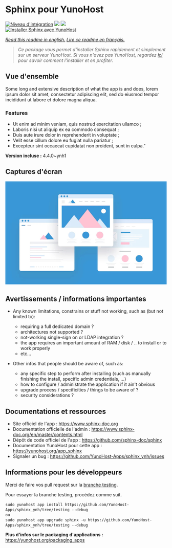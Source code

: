 # Sphinx pour YunoHost

[![Niveau d'intégration](https://dash.yunohost.org/integration/sphinx.svg)](https://dash.yunohost.org/appci/app/sphinx) ![](https://ci-apps.yunohost.org/ci/badges/sphinx.status.svg) ![](https://ci-apps.yunohost.org/ci/badges/sphinx.maintain.svg)  
[![Installer Sphinx avec YunoHost](https://install-app.yunohost.org/install-with-yunohost.svg)](https://install-app.yunohost.org/?app=sphinx)

*[Read this readme in english.](./README.md)*
*[Lire ce readme en français.](./README_fr.md)*

> *Ce package vous permet d'installer Sphinx rapidement et simplement sur un serveur YunoHost.
Si vous n'avez pas YunoHost, regardez [ici](https://yunohost.org/#/install) pour savoir comment l'installer et en profiter.*

## Vue d'ensemble

Some long and extensive description of what the app is and does, lorem ipsum dolor sit amet, consectetur adipiscing elit, sed do eiusmod tempor incididunt ut labore et dolore magna aliqua.

### Features

- Ut enim ad minim veniam, quis nostrud exercitation ullamco ;
- Laboris nisi ut aliquip ex ea commodo consequat ;
- Duis aute irure dolor in reprehenderit in voluptate ;
- Velit esse cillum dolore eu fugiat nulla pariatur ;
- Excepteur sint occaecat cupidatat non proident, sunt in culpa."


**Version incluse :** 4.4.0~ynh1



## Captures d'écran

![](./doc/screenshots/example.jpg)

## Avertissements / informations importantes

* Any known limitations, constrains or stuff not working, such as (but not limited to):
    * requiring a full dedicated domain ?
    * architectures not supported ?
    * not-working single-sign on or LDAP integration ?
    * the app requires an important amount of RAM / disk / .. to install or to work properly
    * etc...

* Other infos that people should be aware of, such as:
    * any specific step to perform after installing (such as manually finishing the install, specific admin credentials, ...)
    * how to configure / administrate the application if it ain't obvious
    * upgrade process / specificities / things to be aware of ?
    * security considerations ?

## Documentations et ressources

* Site officiel de l'app : https://www.sphinx-doc.org
* Documentation officielle de l'admin : https://www.sphinx-doc.org/en/master/contents.html
* Dépôt de code officiel de l'app : https://github.com/sphinx-doc/sphinx
* Documentation YunoHost pour cette app : https://yunohost.org/app_sphinx
* Signaler un bug : https://github.com/YunoHost-Apps/sphinx_ynh/issues

## Informations pour les développeurs

Merci de faire vos pull request sur la [branche testing](https://github.com/YunoHost-Apps/sphinx_ynh/tree/testing).

Pour essayer la branche testing, procédez comme suit.
```
sudo yunohost app install https://github.com/YunoHost-Apps/sphinx_ynh/tree/testing --debug
ou
sudo yunohost app upgrade sphinx -u https://github.com/YunoHost-Apps/sphinx_ynh/tree/testing --debug
```

**Plus d'infos sur le packaging d'applications :** https://yunohost.org/packaging_apps